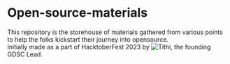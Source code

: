 # Open-source-materials
This repository is the storehouse of materials gathered from various points to help the folks kickstart their journey into opensource.<br>
Initially made as a part of HacktoberFest 2023 by ![Tithi](www.github.com/TithiB-del), the founding GDSC Lead.<br>
